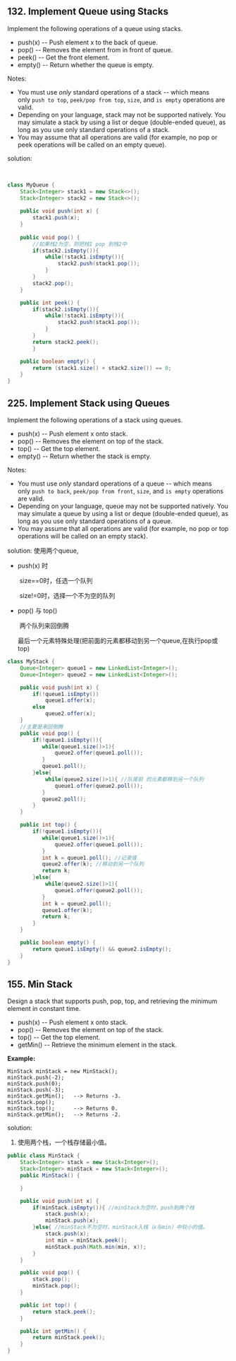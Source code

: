 

## 132. Implement Queue using Stacks


Implement the following operations of a queue using stacks.

- push(x) -- Push element x to the back of queue.
- pop() -- Removes the element from in front of queue.
- peek() -- Get the front element.
- empty() -- Return whether the queue is empty.

Notes:

- You must use *only* standard operations of a stack -- which means only `push to top`, `peek/pop from top`, `size`, and `is empty` operations are valid.
- Depending on your language, stack may not be supported natively. You may simulate a stack by using a list or deque (double-ended queue), as long as you use only standard operations of a stack.
- You may assume that all operations are valid (for example, no pop or peek operations will be called on an empty queue).

solution:


​    

```java
class MyQueue {
    Stack<Integer> stack1 = new Stack<>();
    Stack<Integer> stack2 = new Stack<>();
  
    public void push(int x) {
        stack1.push(x);
    }
  
    public void pop() {
		//如果栈2为空，则把栈1 pop 到栈2中
        if(stack2.isEmpty()){
            while(!stack1.isEmpty()){
                stack2.push(stack1.pop());
            }
        }
        stack2.pop();
    }

    public int peek() {
        if(stack2.isEmpty()){
            while(!stack1.isEmpty()){
                stack2.push(stack1.pop());
            }
        }
        return stack2.peek();
        }

    public boolean empty() {
        return (stack1.size() + stack2.size()) == 0;
    }
}
```


## 225. Implement Stack using Queues
Implement the following operations of a stack using queues.

- push(x) -- Push element x onto stack.
- pop() -- Removes the element on top of the stack.
- top() -- Get the top element.
- empty() -- Return whether the stack is empty.

Notes:

- You must use *only* standard operations of a queue -- which means only `push to back`, `peek/pop from front`, `size`, and `is empty` operations are valid.
- Depending on your language, queue may not be supported natively. You may simulate a queue by using a list or deque (double-ended queue), as long as you use only standard operations of a queue.
- You may assume that all operations are valid (for example, no pop or top operations will be called on an empty stack).

solution: 使用两个queue,

- push(x) 时 

  ​	size==0时，任选一个队列

  ​	size!=0时，选择一个不为空的队列

- pop() 与 top() 

  ​	两个队列来回倒腾 

  ​	最后一个元素特殊处理(把前面的元素都移动到另一个queue,在执行pop或top)



```java
class MyStack {
    Queue<Integer> queue1 = new LinkedList<Integer>();
    Queue<Integer> queue2 = new LinkedList<Integer>();

    public void push(int x) {
        if(!queue1.isEmpty())
            queue1.offer(x);
        else
            queue2.offer(x);
    }
	//主要是来回倒腾
    public void pop() {
        if(!queue1.isEmpty()){
           while(queue1.size()>1){
               queue2.offer(queue1.poll());
           } 
           queue1.poll();
        }else{
            while(queue2.size()>1){ //队尾前 的元素都移到另一个队列
               queue1.offer(queue2.poll());
           } 
           queue2.poll();
        }
    }

    public int top() {
        if(!queue1.isEmpty()){
           while(queue1.size()>1){
               queue2.offer(queue1.poll());
           } 
           int k = queue1.poll(); //记录值
           queue2.offer(k); //移动到另一个队列
           return k;
        }else{
            while(queue2.size()>1){
               queue1.offer(queue2.poll());
           } 
           int k = queue2.poll();
           queue1.offer(k);
           return k;
        }
    }

    public boolean empty() {
        return queue1.isEmpty() && queue2.isEmpty();
    }
}
```
## 155. Min Stack

Design a stack that supports push, pop, top, and retrieving the minimum element in constant time.

- push(x) -- Push element x onto stack.
- pop() -- Removes the element on top of the stack.
- top() -- Get the top element.
- getMin() -- Retrieve the minimum element in the stack.

**Example:**

```
MinStack minStack = new MinStack();
minStack.push(-2);
minStack.push(0);
minStack.push(-3);
minStack.getMin();   --> Returns -3.
minStack.pop();
minStack.top();      --> Returns 0.
minStack.getMin();   --> Returns -2.
```
solution: 

1. 使用两个栈，一个栈存储最小值。



```java
public class MinStack {
    Stack<Integer> stack = new Stack<Integer>();
    Stack<Integer> minStack = new Stack<Integer>();
    public MinStack() {

    }

    public void push(int x) {
        if(minStack.isEmpty()){ //minStack为空时，push到两个栈
            stack.push(x);
            minStack.push(x);
        }else{ //minStack不为空时，minStack入栈（x与min）中较小的值。
            stack.push(x);
            int min = minStack.peek();
            minStack.push(Math.min(min, x));
        }
    }

    public void pop() {
        stack.pop();
        minStack.pop();
    }

    public int top() {
        return stack.peek();
    }

    public int getMin() {
        return minStack.peek();
    }
}
```


